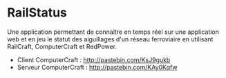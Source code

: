 RailStatus
==========

Une application permettant de connaître en temps réel sur une application web et en jeu le statut des aiguillages d'un réseau ferroviaire en utilisant RailCraft, ComputerCraft et RedPower.

  - Client ComputerCraft : http://pastebin.com/KsJ9gukb
  - Serveur ComputerCraft : http://pastebin.com/KAy0Kqfw
